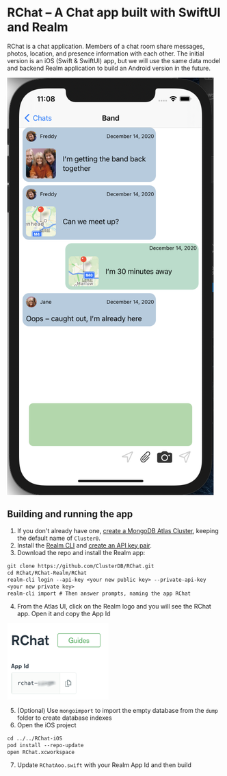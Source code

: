 # RChat – A Chat app built with SwiftUI and Realm

RChat is a chat application. Members of a chat room share messages, photos, location, and presence information with each other. The initial version is an iOS (Swift & SwiftUI) app, but we will use the same data model and backend Realm application to build an Android version in the future.

![Screenshot of a chatroom with messages](assets/ChatRoom.png)

## Building and running the app

1. If you don't already have one, [create a MongoDB Atlas Cluster](https://cloud.mongodb.com/), keeping the default name of `Cluster0`.
1. Install the [Realm CLI](https://docs.mongodb.com/realm/deploy/realm-cli-reference) and [create an API key pair](https://docs.atlas.mongodb.com/configure-api-access#programmatic-api-keys).
1. Download the repo and install the Realm app:
```
git clone https://github.com/ClusterDB/RChat.git
cd RChat/RChat-Realm/RChat
realm-cli login --api-key <your new public key> --private-api-key <your new private key>
realm-cli import # Then answer prompts, naming the app RChat
```
4. From the Atlas UI, click on the Realm logo and you will see the RChat app. Open it and copy the App Id

![Realm application Id](assets/realm-app-id.png)

5. (Optional) Use `mongoimport` to import the empty database from the `dump` folder to create database indexes
1. Open the iOS project
```
cd ../../RChat-iOS
pod install --repo-update
open RChat.xcworkspace
```
7. Update `RChatAoo.swift` with your Realm App Id and then build